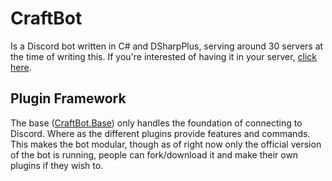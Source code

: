 # CraftBot
Is a Discord bot written in C# and DSharpPlus, serving around 30 servers at the time of writing this. If you're interested of having it in your server, [click here](https://craftplacer.trexion.com/link?id=craftbot-add).

## Plugin Framework
The base ([CraftBot.Base](https://github.com/Craftplacer/CraftBot/tree/master/CraftBot.Base)) only handles the foundation of connecting to Discord. Where as the different plugins provide features and commands. This makes the bot modular, though as of right now only the official version of the bot is running, people can fork/download it and make their own plugins if they wish to.
